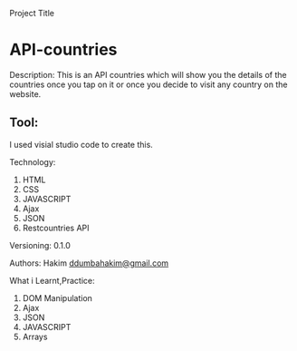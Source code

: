 Project Title
# API-countries

Description:
This is an API countries which will show you the details of the countries once you tap on it or once you decide to visit any country on the website.

## Tool:
I used visial studio code to create this.


Technology:
<ol>
  <li>HTML</li>
  <li>CSS</li>
  <li>JAVASCRIPT</li>
  <li>Ajax</li>
  <li>JSON</li>
  <li>Restcountries API</li>
</ol>

Versioning:
0.1.0

Authors:
Hakim
ddumbahakim@gmail.com


What i Learnt,Practice:
<ol>
  <li>DOM Manipulation</li>
  <li>Ajax</li>
  <li>JSON</li>
  <li>JAVASCRIPT</li>
  <li>Arrays</li>
</ol>


